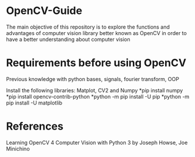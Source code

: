 # OpenCV-Guide
The main objective of this repository is to explore the functions and advantages of computer vision library better known as OpenCV in order to have a better understanding about computer vision

# Requirements before using OpenCV
Previous knowledge with python bases, signals, fourier transform, OOP

Install the following libraries: Matplot, CV2 and Numpy
*pip install numpy
*pip install opencv-contrib-python
*python -m pip install -U pip
*python -m pip install -U matplotlib

# References
Learning OpenCV 4 Computer Vision with Python 3 by Joseph Howse, Joe Minichino
